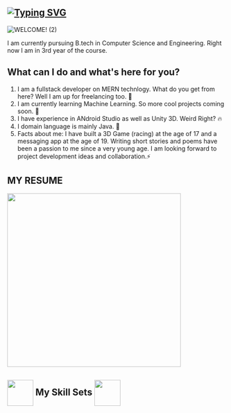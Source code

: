 ## [![Typing SVG](https://readme-typing-svg.herokuapp.com?color=%2336BCF7&lines=HI%2C+I+AM+HRISHIKESH!+%F0%9F%91%8B)](https://git.io/typing-svg)

![WELCOME! (2)](https://user-images.githubusercontent.com/66993478/153006812-d327af61-f187-4f49-97e4-ca7c02659aa8.png)


I am currently pursuing B.tech in Computer Science and Engineering. Right now I am in 3rd year of the course.


## What can I do and what's here for you?
1. I am a fullstack developer on MERN technlogy. What do you get from here? Well I am up for freelancing too. 🦾
2. I am currently learning Machine Learning. So more cool projects coming soon. 🤖
3. I have experience in ANdroid Studio as well as Unity 3D. Weird Right? 🔥
4. I domain language is mainly Java. 🏴󠁩󠁤󠁪󠁷󠁿
5. Facts about me: I have built a 3D Game (racing) at the age of 17 and a messaging app at the age of 19. Writing short stories and poems have been a passion to me since a very young age. I am looking forward to project development ideas and collaboration.⚡

## MY RESUME
<img src="https://res.cloudinary.com/dwtjde0mg/image/upload/v1644334196/github%20elements/56-document-outline_nrbvwv.gif" width="400" height="400" />


## <img src="https://res.cloudinary.com/dwtjde0mg/image/upload/v1644334004/github%20elements/742-multimedia-code-1-outline_1_iqd4cb.gif" width="60" height="60" align="center" /> My Skill Sets <img src="https://res.cloudinary.com/dwtjde0mg/image/upload/v1644334004/github%20elements/742-multimedia-code-1-outline_1_iqd4cb.gif" width="60" height="60" align="center" /> 


